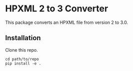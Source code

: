 # HPXML 2 to 3 Converter

This package converts an HPXML file from version 2 to 3.0. 

## Installation

Clone this repo.

```
cd path/to/repo
pip install -e .
```

